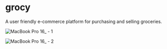 # grocy
A user friendly e-commerce platform for purchasing and selling groceries.

![MacBook Pro 16_ - 1](https://user-images.githubusercontent.com/60376744/213117673-e645eb9b-dab2-4dc6-9b12-5962181d9832.jpg)


![MacBook Pro 16_ - 2](https://user-images.githubusercontent.com/60376744/213117729-21f9c62a-2de2-4807-8a15-00a4c218fb3b.jpg)
